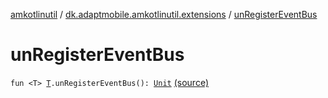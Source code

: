 [amkotlinutil](../index.md) / [dk.adaptmobile.amkotlinutil.extensions](index.md) / [unRegisterEventBus](./un-register-event-bus.md)

# unRegisterEventBus

`fun <T> `[`T`](un-register-event-bus.md#T)`.unRegisterEventBus(): `[`Unit`](https://kotlinlang.org/api/latest/jvm/stdlib/kotlin/-unit/index.html) [(source)](https://github.com/adaptmobile-organization/amkotlinutil/tree/master/amkotlinutil/src/main/java/dk/adaptmobile/amkotlinutil/extensions/EventBusExtensions.kt#L27)